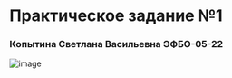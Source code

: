 # Практическое задание №1

### Копытина Светлана Васильевна ЭФБО-05-22
![image](https://github.com/user-attachments/assets/4a2e6964-78f6-413b-b79f-010158e35257)


